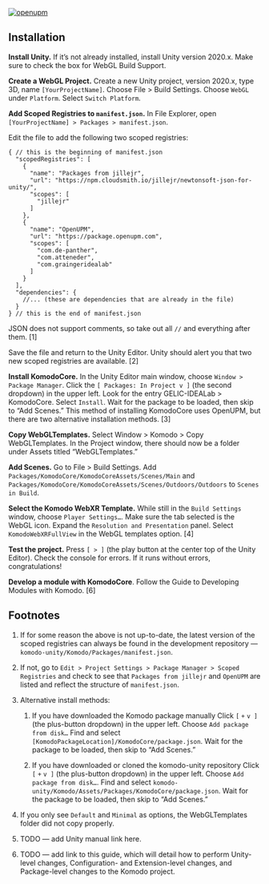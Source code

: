 [![openupm](https://img.shields.io/npm/v/com.graingeridealab.komodo?label=openupm&registry_uri=https://package.openupm.com)](https://openupm.com/packages/com.graingeridealab.komodo/)

## Installation

**Install Unity.** If it’s not already installed, install Unity version 2020.x. Make sure to check the box for WebGL Build Support.

**Create a WebGL Project.** Create a new Unity project, version 2020.x, type 3D, name `[YourProjectName]`. Choose File > Build Settings. Choose `WebGL` under `Platform`. Select `Switch Platform`.

**Add Scoped Registries to `manifest.json`.** In File Explorer, open `[YourProjectName] > Packages > manifest.json`.

Edit the file to add the following two scoped registries: 

    { // this is the beginning of manifest.json  
      "scopedRegistries": [
        {
          "name": "Packages from jillejr",
          "url": "https://npm.cloudsmith.io/jillejr/newtonsoft-json-for-unity/",
          "scopes": [
            "jillejr"
          ]
        },
        {
          "name": "OpenUPM",
          "url": "https://package.openupm.com",
          "scopes": [
            "com.de-panther",
            "com.atteneder",
            "com.graingeridealab"
          ]
        }
      ],
      "dependencies": {
        //... (these are dependencies that are already in the file)
      }
    } // this is the end of manifest.json

JSON does not support comments, so take out all  `//` and everything after them. [1]

Save the file and return to the Unity Editor. Unity should alert you that two new scoped registries are available. [2]

**Install KomodoCore.** In the Unity Editor main window, choose `Window > Package Manager`. Click the  `[ Packages: In Project v ]` (the second dropdown) in the upper left. Look for the entry GELIC-IDEALab > KomodoCore. Select `Install`. Wait for the package to be loaded, then skip to “Add Scenes.” This method of installing KomodoCore uses OpenUPM, but there are two alternative installation methods. [3]

**Copy WebGLTemplates.** Select Window > Komodo > Copy WebGLTemplates. In the Project window, there should now be a folder under Assets titled “WebGLTemplates.” 

**Add Scenes.** Go to File > Build Settings. Add `Packages/KomodoCore/KomodoCoreAssets/Scenes/Main` and `Packages/KomodoCore/KomodoCoreAssets/Scenes/Outdoors/Outdoors` to `Scenes in Build`.

**Select the Komodo WebXR Template.** While still in the `Build Settings` window, choose `Player Settings…`. Make sure the tab selected is the WebGL icon. Expand the `Resolution and Presentation` panel. Select `KomodoWebXRFullView` in the WebGL templates option. [4]

**Test the project.** Press `[ > ]` (the play button at the center top of the Unity Editor). Check the console for errors. If it runs without errors, congratulations!

**Develop a module with KomodoCore**. Follow the Guide to Developing Modules with Komodo. [6]


##  Footnotes

1. If for some reason the above is not up-to-date, the latest version of the scoped registries can always be found in the development repository — `komodo-unity/Komodo/Packages/manifest.json`.

2. If not, go to `Edit > Project Settings > Package Manager > Scoped Registries` and check to see that `Packages from jillejr` and `OpenUPM` are listed and reflect the structure of `manifest.json`.

3. Alternative install methods: 

    1. If you have downloaded the Komodo package manually
    Click `[` `+` `v ]` (the plus-button dropdown) in the upper left. Choose `Add package from disk…` Find and select `[KomodoPackageLocation]/KomodoCore/package.json`. Wait for the package to be loaded, then skip to “Add Scenes.”
    
    1. If you have downloaded or cloned the komodo-unity repository
    Click `[` `+` `v ]` (the plus-button dropdown) in the upper left. Choose `Add package from disk…`. Find and select `komodo-unity/Komodo/Assets/Packages/KomodoCore/package.json`. Wait for the package to be loaded, then skip to “Add Scenes.”

4. If you only see `Default` and `Minimal` as options, the WebGLTemplates folder did not copy properly. 

5. TODO — add Unity manual link here. 

6. TODO — add link to this guide, which will detail how to perform Unity-level changes, Configuration- and Extension-level changes, and Package-level changes to the Komodo project. 
